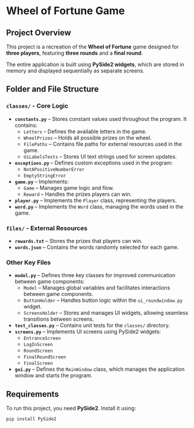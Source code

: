 # Wheel of Fortune Game  

## Project Overview  
This project is a recreation of the **Wheel of Fortune** game designed for **three players**, featuring **three rounds** and a **final round**.  

The entire application is built using **PySide2 widgets**, which are stored in memory and displayed sequentially as separate screens.  

## Folder and File Structure  

### **`classes/` - Core Logic**  
- **`constants.py`** – Stores constant values used throughout the program. It contains:  
  - `Letters` – Defines the available letters in the game.  
  - `WheelPrizes` – Holds all possible prizes on the wheel.  
  - `FilePaths` – Contains file paths for external resources used in the game.  
  - `UiLabelsTexts` – Stores UI text strings used for screen updates.  
- **`exceptions.py`** – Defines custom exceptions used in the program:  
  - `NotAPositiveNumberError`  
  - `EmptyStringError`  
- **`game.py`** – Implements:  
  - `Game` – Manages game logic and flow.  
  - `Reward` – Handles the prizes players can win.  
- **`player.py`** – Implements the `Player` class, representing the players.  
- **`word.py`** – Implements the `Word` class, managing the words used in the game.  

### **`files/` - External Resources**  
- **`rewards.txt`** – Stores the prizes that players can win.  
- **`words.json`** – Contains the words randomly selected for each game.  

### **Other Key Files**  
- **`model.py`** – Defines three key classes for improved communication between game components:  
  - `Model` – Manages global variables and facilitates interactions between game components.  
  - `ButtonHolder` – Handles button logic within the `ui_roundwindow.py` widget.  
  - `ScreensHolder` – Stores and manages UI widgets, allowing seamless transitions between screens.  
- **`test_classes.py`** – Contains unit tests for the `classes/` directory.  
- **`screens.py`** – Implements UI screens using PySide2 widgets:  
  - `EntranceScreen`  
  - `LogInScreen`  
  - `RoundScreen`  
  - `FinalRoundScreen`  
  - `FinalScreen`  
- **`gui.py`** – Defines the `MainWindow` class, which manages the application window and starts the program.  

## Requirements  
To run this project, you need **PySide2**. Install it using:  
```sh
pip install PySide2
